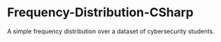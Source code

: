 # Frequency-Distribution-CSharp
A simple frequency distribution over a dataset of cybersecurity students.
